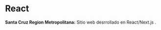 # React

<p><strong>Santa Cruz Region Metropolitana:</strong> Sitio web desrrollado en  React/Next.js .</p>

